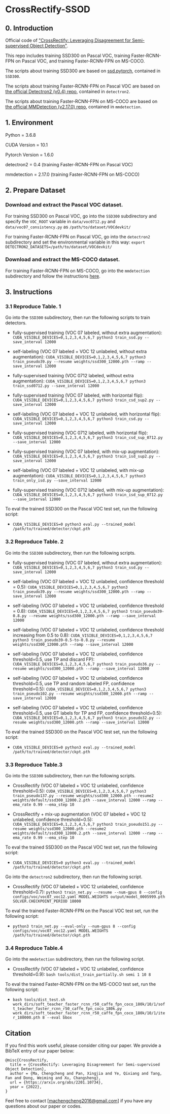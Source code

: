 # CrossRectify-SSOD
## 0. Introduction
Official code of ["CrossRectify: Leveraging Disagreement for Semi-supervised Object Detection"](https://arxiv.org/abs/2201.10734).

This repo includes training SSD300 on Pascal VOC, training Faster-RCNN-FPN on Pascal VOC, and training Faster-RCNN-FPN on MS-COCO.

The scripts about training SSD300 are based on [ssd.pytorch](https://github.com/amdegroot/ssd.pytorch/), contained in ```SSD300```.

The scripts about training Faster-RCNN-FPN on Pascal VOC are based on [the official Detectron2 (v0.4) repo](https://github.com/facebookresearch/detectron2/tree/v0.4/), contained in ```detectron2```.

The scripts about training Faster-RCNN-FPN on MS-COCO are based on [the official MMDetection (v2.17.0) repo](https://github.com/open-mmlab/mmdetection/tree/v2.17.0/), contained in ```mmdetection```.

## 1. Environment
Python = 3.6.8

CUDA Version = 10.1

Pytorch Version = 1.6.0

detectron2 = 0.4 (training Faster-RCNN-FPN on Pascal VOC)

mmdetection = 2.17.0 (training Faster-RCNN-FPN on MS-COCO)

## 2. Prepare Dataset

### Download and extract the Pascal VOC dataset.
For training SSD300 on Pascal VOC, go into the ```SSD300``` subdirectory and specify the ```VOC_ROOT``` variable in ```data/voc0712.py``` and ```data/voc07_consistency.py``` as ```/path/to/dataset/VOCdevkit/```

For training Faster-RCNN-FPN on Pascal VOC, go into the ```detectron2``` subdirectory and set the environmental variable in this way: ```export DETECTRON2_DATASETS=/path/to/dataset/VOCdevkit/```

### Download and extract the MS-COCO dataset.
For training Faster-RCNN-FPN on MS-COCO, go into the ```mmdetection``` subdirectory and follow the instructions [here](https://github.com/microsoft/SoftTeacher/blob/main/README.md#data-preparation).

## 3. Instructions
### 3.1 Reproduce Table. 1
Go into the ```SSD300``` subdirectory, then run the following scripts to train detectors.

- fully-supervised training (VOC 07 labeled, without extra augmentation): ```CUDA_VISIBLE_DEVICES=0,1,2,3,4,5,6,7 python3 train_ssd.py --save_interval 12000```

- self-labeling (VOC 07 labeled + VOC 12 unlabeled, without extra augmentation):
```CUDA_VISIBLE_DEVICES=0,1,2,3,4,5,6,7 python3 train_pseudo39.py --resume weights/ssd300_12000.pth --ramp --save_interval 12000```

- fully-supervised training (VOC 0712 labeled, without extra augmentation):
```CUDA_VISIBLE_DEVICES=0,1,2,3,4,5,6,7 python3 train_ssd0712.py --save_interval 12000```

- fully-supervised training (VOC 07 labeled, with horizontal flip):
```CUDA_VISIBLE_DEVICES=0,1,2,3,4,5,6,7 python3 train_csd_sup2.py --save_interval 12000```

- self-labeling (VOC 07 labeled + VOC 12 unlabeled, with horizontal flip):
```CUDA_VISIBLE_DEVICES=0,1,2,3,4,5,6,7 python3 train_csd.py --save_interval 12000```

- fully-supervised training (VOC 0712 labeled, with horizontal flip):
```CUDA_VISIBLE_DEVICES=0,1,2,3,4,5,6,7 python3 train_csd_sup_0712.py --save_interval 12000```

- fully-supervised training (VOC 07 labeled, with mix-up augmentation):
```CUDA_VISIBLE_DEVICES=0,1,2,3,4,5,6,7 python3 train_isd_sup2.py --save_interval 12000```

- self-labeling (VOC 07 labeled + VOC 12 unlabeled, with mix-up augmentation):
```CUDA_VISIBLE_DEVICES=0,1,2,3,4,5,6,7 python3 train_only_isd.py --save_interval 12000```

- fully-supervised training (VOC 0712 labeled, with mix-up augmentation):
```CUDA_VISIBLE_DEVICES=0,1,2,3,4,5,6,7 python3 train_isd_sup_0712.py --save_interval 12000```

To eval the trained SSD300 on the Pascal VOC test set, run the following script:
- ```CUDA_VISIBLE_DEVICES=0 python3 eval.py --trained_model /path/to/trained/detector/ckpt.pth```

### 3.2 Reproduce Table. 2
Go into the ```SSD300``` subdirectory, then run the following scripts.

- fully-supervised training (VOC 07 labeled, without extra augmentation):
```CUDA_VISIBLE_DEVICES=0,1,2,3,4,5,6,7 python3 train_ssd.py --save_interval 12000```

- self-labeling (VOC 07 labeled + VOC 12 unlabeled, confidence threshold = 0.5):
```CUDA_VISIBLE_DEVICES=0,1,2,3,4,5,6,7 python3 train_pseudo39.py --resume weights/ssd300_12000.pth --ramp --save_interval 12000```

- self-labeling (VOC 07 labeled + VOC 12 unlabeled, confidence threshold = 0.8):
```CUDA_VISIBLE_DEVICES=0,1,2,3,4,5,6,7 python3 train_pseudo39-0.8.py --resume weights/ssd300_12000.pth --ramp --save_interval 12000```

- self-labeling (VOC 07 labeled + VOC 12 unlabeled, confidence threshold increasing from 0.5 to 0.8):
```CUDA_VISIBLE_DEVICES=0,1,2,3,4,5,6,7 python3 train_pseudo39-0.5-to-0.8.py --resume weights/ssd300_12000.pth --ramp --save_interval 12000```

- self-labeling (VOC 07 labeled + VOC 12 unlabeled, confidence threshold=0.5, use TP and discard FP):
```CUDA_VISIBLE_DEVICES=0,1,2,3,4,5,6,7 python3 train_pseudo36.py --resume weights/ssd300_12000.pth --ramp --save_interval 12000```

- self-labeling (VOC 07 labeled + VOC 12 unlabeled, confidence threshold=0.5, use TP and random labeled FP, confidence threshold=0.5):
```CUDA_VISIBLE_DEVICES=0,1,2,3,4,5,6,7 python3 train_pseudo102.py --resume weights/ssd300_12000.pth --ramp --save_interval 12000```

- self-labeling (VOC 07 labeled + VOC 12 unlabeled, confidence threshold=0.5, use GT labels for TP and FP, confidence threshold=0.5):
```CUDA_VISIBLE_DEVICES=0,1,2,3,4,5,6,7 python3 train_pseudo32.py --resume weights/ssd300_12000.pth --ramp --save_interval 12000```

To eval the trained SSD300 on the Pascal VOC test set, run the following script:
- ```CUDA_VISIBLE_DEVICES=0 python3 eval.py --trained_model /path/to/trained/detector/ckpt.pth```


### 3.3 Reproduce Table.3
Go into the ```SSD300``` subdirectory, then run the following scripts.

- CrossRectify (VOC 07 labeled + VOC 12 unlabeled, confidence threshold=0.5):
```CUDA_VISIBLE_DEVICES=0,1,2,3,4,5,6,7 python3 train_pseudo137.py --resume weights/ssd300_12000.pth --resume2 weights/default/ssd300_12000.2.pth --save_interval 12000 --ramp --ema_rate 0.99 --ema_step 10```

- CrossRectify + mix-up augmentation (VOC 07 labeled + VOC 12 unlabeled, confidence threshold=0.5):
```CUDA_VISIBLE_DEVICES=0,1,2,3,4,5,6,7 python3 train_pseudo151.py --resume weights/ssd300_12000.pth --resume2 weights/default/ssd300_12000.2.pth --save_interval 12000 --ramp --ema_rate 0.99 --ema_step 10```


To eval the trained SSD300 on the Pascal VOC test set, run the following script:
- ```CUDA_VISIBLE_DEVICES=0 python3 eval.py --trained_model /path/to/trained/detector/ckpt.pth```


Go into the ```detectron2``` subdirectory, then run the following script.

- CrossRectify (VOC 07 labeled + VOC 12 unlabeled, confidence threshold=0.7):
```python3 train_net.py --resume --num-gpus 8 --config configs/voc/voc07_voc12.yaml MODEL.WEIGHTS output/model_0005999.pth SOLVER.CHECKPOINT_PERIOD 18000```


To eval the trained Faster-RCNN-FPN on the Pascal VOC test set, run the following script:
- ```python3 train_net.py --eval-only --num-gpus 8 --config configs/voc/voc07_voc12.yaml MODEL.WEIGHTS /path/to/trained/detector/ckpt.pth```



### 3.4 Reproduce Table.4
Go into the ```mmdetection``` subdirectory, then run the following script.

- CrossRectify (VOC 07 labeled + VOC 12 unlabeled, confidence threshold=0.9):
```bash tools/dist_train_partially.sh semi 1 10 8```

To eval the trained Faster-RCNN-FPN on the MS-COCO test set, run the following script:
- ```bash tools/dist_test.sh work_dirs/soft_teacher_faster_rcnn_r50_caffe_fpn_coco_180k/10/1/soft_teacher_faster_rcnn_r50_caffe_fpn_coco_180k.py work_dirs/soft_teacher_faster_rcnn_r50_caffe_fpn_coco_180k/10/1/iter_180000.pth 8 --eval bbox```


## Citation
If you find this work useful, please consider citing our paper. We provide a BibTeX entry of our paper below:
```
@misc{CrossRectify,
  title = {CrossRectify: Leveraging Disagreement for Semi-supervised Object Detection},
  author = {Ma, Chengcheng and Pan, Xingjia and Ye, Qixiang and Tang, Fan and Dong, Weiming and Xu, Changsheng},
  url = {https://arxiv.org/abs/2201.10734},
  year = {2022},
}
```
Feel free to contact [machengcheng2016@gmail.com] if you have any questions about our paper or codes.
